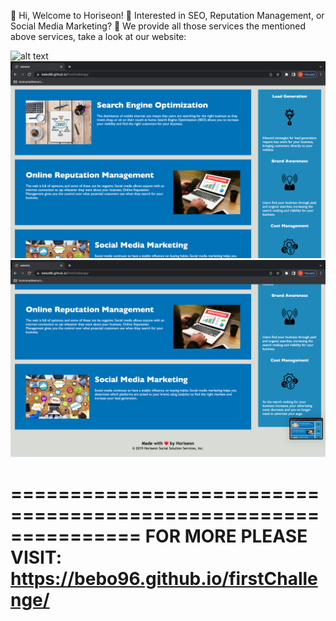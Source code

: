 👋 Hi, Welcome to Horiseon!
👀 Interested in SEO, Reputation Management, or Social Media Marketing? 
🌱 We provide all those services the mentioned above services, take a look at our website: 

![alt text](./assets/images/firstImage.png)
![alt text](./assets/images/secondImage.png)
![alt text](./assets/images/thirdImage.png)

===============================================================
FOR MORE PLEASE VISIT: https://bebo96.github.io/firstChallenge/
===============================================================